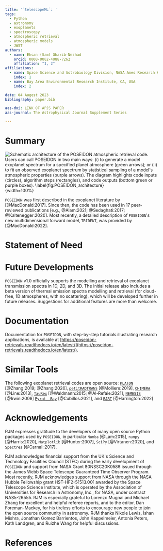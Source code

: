 ```yaml
---
title: '`telescopeML`: '
tags:
  - Python
  - astronomy
  - exoplanets
  - spectroscopy
  - atmospheric retrieval
  - atmospheric models
  - JWST
authors:
  - name: Ehsan (Sam) Gharib-Nezhad
    orcid: 0000-0002-4088-7262
    affiliation: "1, 2"
affiliations:
  - name: Space Science and Astrobiology Division, NASA Ames Research Center, Moffett Field, CA, USA
    index: 1
  - name: Bay Area Environmental Research Institute, CA, USA
    index: 2

date: 04 Augest 2023
bibliography: paper.bib

aas-doi: LINK OF APJS PAPER
aas-journal: The Astrophysical Journal Supplement Series

--- 
```


# Summary

![Schematic architecture of the `POSEIDON` atmospheric retrieval code. Users can call `POSEIDON` in two main ways: (i) to generate a model exoplanet spectrum for a specified planet 
atmosphere (green arrows); or (ii) to fit an observed exoplanet spectrum by statistical sampling of a model's atmospheric properties (purple arrows). The diagram highlights code 
inputs (circles), algorithm steps (rectangles), and code outputs (bottom green or purple boxes). \label{fig:POSEIDON_architecture}](figures/POSEIDON_Architecture_2022){width=100%}

`POSEIDON` was first described in the exoplanet literature by [@MacDonald:2017]. Since then, the code has been used in 17 peer-reviewed publications [e.g., @Alam:2021; 
@Sedaghati:2017; @Kaltenegger:2020]. Most recently, a detailed description of `POSEIDON`'s new multidimensional forward model, `TRIDENT`, was provided by [@MacDonald:2022].

# Statement of Need


# Future Developments

`POSEIDON` v1.0 officially supports the modelling and retrieval of exoplanet transmission spectra in 1D, 2D, and 3D. The initial release also includes a beta version of thermal 
emission spectra modelling and retrieval (for cloud-free, 1D atmospheres, with no scattering), which will be developed further in future releases. Suggestions for additional 
features are more than welcome.

# Documentation

Documentation for `POSEIDON`, with step-by-step tutorials illustrating research applications, is available at 
[https://poseidon-retrievals.readthedocs.io/en/latest/](https://poseidon-retrievals.readthedocs.io/en/latest/). 

# Similar Tools

The following exoplanet retrieval codes are open source: [`PLATON`](https://github.com/ideasrule/platon) [@Zhang:2019; @Zhang:2020], 
[`petitRADTRANS`](https://gitlab.com/mauricemolli/petitRADTRANS) [@Molliere:2019], [`CHIMERA`](https://github.com/mrline/CHIMERA) [@Line:2013], 
[`TauRex`](https://github.com/ucl-exoplanets/TauREx3_public) [@Waldmann:2015; @Al-Refaie:2021], [`NEMESIS`](https://github.com/nemesiscode/radtrancode) [@Irwin:2008] [`Pyrat 
Bay`](https://github.com/pcubillos/pyratbay) [@Cubillos:2021], and [`BART`](https://github.com/exosports/BART) [@Harrington:2022]

# Acknowledgements

RJM expresses gratitude to the developers of many open source Python packages used by `POSEIDON`, in particular `Numba` [@Lam:2015], `numpy` [@Harris:2020], `Matplotlib` 
[@Hunter:2007], `SciPy` [@Virtanen:2020], and `Spectres` [@Carnall:2017].

RJM acknowledges financial support from the UK's Science and Technology Facilities Council (STFC) during the early development of `POSEIDON` and support from NASA Grant 
80NSSC20K0586 issued through the James Webb Space Telescope Guaranteed Time Observer Program. Most recently, RJM acknowledges support from NASA through the NASA Hubble Fellowship 
grant HST-HF2-51513.001 awarded by the Space Telescope Science Institute, which is operated by the Association of Universities for Research in Astronomy, Inc., for NASA, under 
contract NAS5-26555. RJM is especially grateful to Lorenzo Mugnai and Michael Zhang for excellent and helpful referee reports, and to the editor, Dan Foreman-Mackey, for his 
tireless efforts to encourage new people to join the open source community in astronomy. RJM thanks Nikole Lewis, Ishan Mishra, Jonathan Gomez Barrientos, John Kappelmeier, Antonia 
Peters, Kath Landgren, and Ruizhe Wang for helpful discussions.

# References
